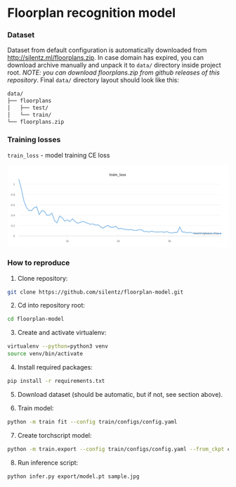 # Floorplan recognition model

### Dataset

Dataset from default configuration is automatically downloaded from http://silentz.ml/floorplans.zip.
In case domain has expired, you can download archive manually and unpack it to `data/` directory inside project
root. _NOTE: you can download floorplans.zip from github releases of this repository_.
Final `data/` directory layout should look like this:

```
data/
├── floorplans
│   ├── test/
│   └── train/
└── floorplans.zip
```

### Training losses

`train_loss` - model training CE loss

<img src='images/loss.png' width='700'>

### How to reproduce

1. Clone repository:
```bash
git clone https://github.com/silentz/floorplan-model.git
```

2. Cd into repository root:
```bash
cd floorplan-model
```

3. Create and activate virtualenv:
```bash
virtualenv --python=python3 venv
source venv/bin/activate
```

4. Install required packages:
```bash
pip install -r requirements.txt
```

5. Download dataset (should be automatic, but if not, see section above).

6. Train model:
```bash
python -m train fit --config train/configs/config.yaml
```

7. Create torchscript model:
```bash
python -m train.export --config train/configs/config.yaml --from_ckpt checkpoints/epoch=0-step=4000.ckpt
```

8. Run inference script:
```bash
python infer.py export/model.pt sample.jpg
```
